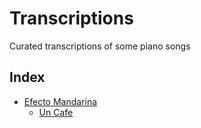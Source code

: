 # Transcriptions

Curated transcriptions of some piano songs

## Index

- [Efecto Mandarina](efecto_mandarina)
  - [Un Cafe](efecto_mandarina/un_cafe)

